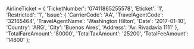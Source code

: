 AirlineTicket = {
    'TicketNumber': '07411865255578',
    'Eticket': '1',
    'Restricted': '1',
    'Issue': {
        'CarrierCode': 'AA',
        'TravelAgentCode': '32165464',
        'TravelAgentName': 'Washington Hilton',
        'Date': '2017-01-10',
        'Country': 'ARG',
        'City': 'Buenos Aires',
        'Address': 'Av. Rivadavia 1111'
    },
    'TotalFareAmount': '80000',
    'TotalTaxAmount': '25200',
    'TotalFeeAmount': '14800'
};